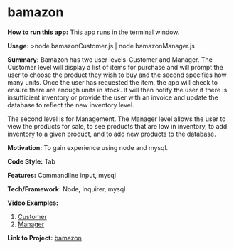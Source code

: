 # bamazon
**How to run this app:** 
This app runs in the terminal window. 

**Usage:** >node bamazonCustomer.js | node bamazonManager.js 

**Summary:**
Bamazon has two user levels-Customer and Manager. The Customer level will display a list of items for purchase and will prompt the user to choose the product they wish to buy and the second specifies how many units. Once the user has requested the item, the app will check to ensure there are enough units in stock. It will then notify the user if there is insufficient inventory or provide the user with an invoice and update the database to reflect the new inventory level.

The second level is for Management. The Manager level allows the user to view the products for sale, to see products that are low in inventory, to add inventory to a given product, and to add new products to the database. 
    
**Motivation:** To gain experience using node and mysql.   

**Code Style:** Tab

**Features:** Commandline input, mysql

**Tech/Framework:** Node, Inquirer, mysql

**Video Examples:** 
1. [Customer](https://drive.google.com/file/d/1BZxefGHKh_qWNBx5QTz1hZILPZ5LL8dL/view)
2. [Manager](https://drive.google.com/file/d/1xcJ4ViPdbRr6O5_pr6VItqIx_GiUniDT/view)

**Link to Project:**
[bamazon](https://github.com/looksue/bamazon)

